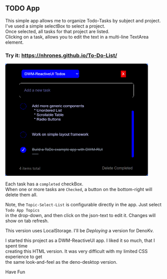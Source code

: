 ## TODO App

This simple app allows me to organize Todo-Tasks by subject and project.    
I've used a simple selectBox to select a project.    
Once selected, all tasks for that project are listed.    
Clicking on a task, allows you to edit the text in a multi-line TextArea element.    

### Try it:  https://nhrones.github.io/To-Do-List/


![Alt text](rui-todo.png)

Each task has a `completed` checkBox.    
When one or more tasks are `Checked`, a button on the bottom-right will delete them all.    

Note, the `Topic-Select-List` is configurable directly in the app. Just select `Todo App Topics`        
in the drop-down, and then click on the json-text to edit it. Changes will show on tab refresh.    

This version uses LocalStorage.  I'll be _Deploying_ a version for DenoKv.    

I started this project as a DWM-ReactiveUI app.  I liked it so much, that I spent time    
creating this HTML version.  It was very difficult with my limited CSS experience to get   
the same look-and-feel as the deno-desktop version.

Have Fun